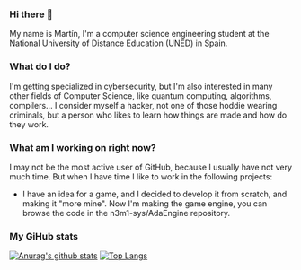 ### Hi there 👋

My name is Martín, I'm a computer science engineering student at the National University of Distance Education (UNED) in Spain.

### What do I do?

I'm getting specialized in cybersecurity, but I'm also interested in many other fields of Computer Science, like quantum computing, algorithms, compilers... I consider myself a hacker, not one of those hoddie wearing criminals, but a person who likes to learn how things are made and how do they work.

### What am I working on right now?

I may not be the most active user of GitHub, because I usually have not very much time. But when I have time I like to work in the following projects:

- I have an idea for a game, and I decided to develop it from scratch, and making it "more mine". Now I'm making the game engine, you can browse the code in the n3m1-sys/AdaEngine repository.

### My GiHub stats

[![Anurag's github stats](https://github-readme-stats.vercel.app/api?username=n3m1-sys)](https://github.com/anuraghazra/github-readme-stats)
[![Top Langs](https://github-readme-stats.vercel.app/api/top-langs/?username=n3m1-sys)](https://github.com/anuraghazra/github-readme-stats)
<!--
**n3m1-sys/n3m1-sys** is a ✨ _special_ ✨ repository because its `README.md` (this file) appears on your GitHub profile.

Here are some ideas to get you started:

- 🔭 I’m currently working on ...
- 🌱 I’m currently learning ...
- 👯 I’m looking to collaborate on ...
- 🤔 I’m looking for help with ...
- 💬 Ask me about ...
- 📫 How to reach me: ...
- 😄 Pronouns: ...
- ⚡ Fun fact: ...
-->
